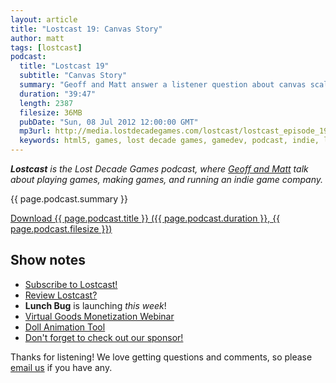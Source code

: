 ```yaml
---
layout: article
title: "Lostcast 19: Canvas Story"
author: matt
tags: [lostcast]
podcast:
  title: "Lostcast 19"
  subtitle: "Canvas Story"
  summary: "Geoff and Matt answer a listener question about canvas scaling and catch you up on all things LDG. Don't forget to check out our sponsor Pokki!"
  duration: "39:47"
  length: 2387
  filesize: 36MB
  pubDate: "Sun, 08 Jul 2012 12:00:00 GMT"
  mp3url: http://media.lostdecadegames.com/lostcast/lostcast_episode_19_canvas_story.mp3
  keywords: html5, games, lost decade games, gamedev, podcast, indie, lostcast
---
```

_**Lostcast** is the Lost Decade Games podcast, where [Geoff and Matt](/about/) talk about playing games, making games, and running an indie game company._

{{ page.podcast.summary }}

<a class="download-podcast" href="{{ page.podcast.mp3url }}">
	Download {{ page.podcast.title }} ({{ page.podcast.duration }}, {{ page.podcast.filesize }})
</a>

## Show notes

* [Subscribe to Lostcast!](/lostcast.xml)
* [Review Lostcast?](http://itunes.apple.com/us/podcast/lostcast/id481950724)
* **Lunch Bug** is launching _this week_!
* [Virtual Goods Monetization Webinar](http://developers.kongregate.com/news/virtual-goods-monetization-webinar)
* [Doll Animation Tool](https://twitter.com/richtaur/status/221122428380782592/photo/1)
* [Don't forget to check out our sponsor!](https://www.pokki.com/app/Onslaught-Arena)

Thanks for listening! We love getting questions and comments, so please [email us](mailto:hello@lostdecadegames.com) if you have any.
